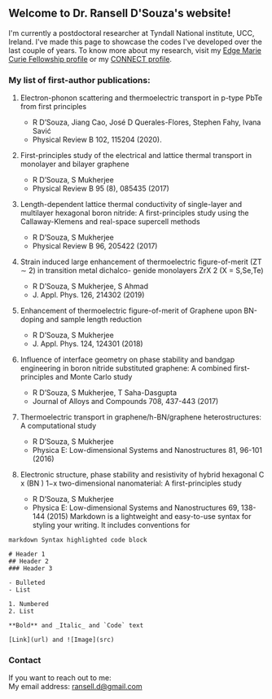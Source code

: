 ## Welcome to Dr. Ransell D'Souza's website!
I'm currently a postdoctoral researcher at Tyndall National institute, UCC, Ireland.
I've made this page to showcase the codes I've developed over the last couple of years.
To know more about my research, visit my [Edge Marie Curie Fellowship profile](https://edge-research.eu/fellows/ransell-dsouza/) or my [CONNECT profile](https://connectcentre.ie/people/ransell-dsouza/).

### My list of first-author publications:
1. Electron-phonon scattering and thermoelectric transport in p-type PbTe from first principles
   - R D’Souza, Jiang Cao, José D Querales-Flores, Stephen Fahy, Ivana Savić
   - Physical Review B 102, 115204 (2020).

2. First-principles study of the electrical and lattice thermal transport in monolayer and bilayer graphene
   - R D’Souza, S Mukherjee
   - Physical Review B 95 (8), 085435 (2017)

3. Length-dependent lattice thermal conductivity of single-layer and multilayer hexagonal boron nitride: A first-principles study using the Callaway-Klemens and real-space supercell methods
   - R D’Souza, S Mukherjee
   - Physical Review B 96, 205422 (2017)
 
4. Strain induced large enhancement of thermoelectric figure-of-merit (ZT ∼ 2) in transition metal dichalco-
genide monolayers ZrX 2 (X = S,Se,Te)
   - R D’Souza, S Mukherjee, S Ahmad
   - J. Appl. Phys. 126, 214302 (2019)
  
5. Enhancement of thermoelectric figure-of-merit of Graphene upon BN-doping and sample length reduction
   - R D’Souza, S Mukherjee
   - J. Appl. Phys. 124, 124301 (2018) 

6. Influence of interface geometry on phase stability and bandgap engineering in boron nitride substituted
graphene: A combined first-principles and Monte Carlo study
   - R D’Souza, S Mukherjee, T Saha-Dasgupta
   - Journal of Alloys and Compounds 708, 437-443 (2017)

7. Thermoelectric transport in graphene/h-BN/graphene heterostructures: A computational study
   - R D’Souza, S Mukherjee
   - Physica E: Low-dimensional Systems and Nanostructures 81, 96-101 (2016)

8. Electronic structure, phase stability and resistivity of hybrid hexagonal C x (BN ) 1−x two-dimensional
nanomaterial: A first-principles study
   - R D’Souza, S Mukherjee
   - Physica E: Low-dimensional Systems and Nanostructures 69, 138-144 (2015)
Markdown is a lightweight and easy-to-use syntax for styling your writing. It includes conventions for

```
markdown Syntax highlighted code block

# Header 1
## Header 2
### Header 3

- Bulleted
- List

1. Numbered
2. List

**Bold** and _Italic_ and `Code` text

[Link](url) and ![Image](src)
```

### Contact
If you want to reach out to me:\
My email address: ransell.d@gmail.com
